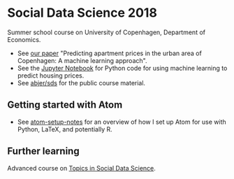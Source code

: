 # Social Data Science 2018
Summer school course on University of Copenhagen, Department of Economics.
-  See [our paper](https://github.com/thornoe/sds_2018/blob/master/CPH/Predicting%20apartment%20prices%20in%20the%20urban%20area%20of%20Copenhagen.pdf) "Predicting apartment prices in the urban area of Copenhagen: A machine learning approach".
-  See the [Jupyter Notebook](https://github.com/thornoe/sds_2018/blob/master/CPH/Notebook_final.ipynb) for Python code for using machine learning to predict housing prices.
-  See [abjer/sds](https://github.com/abjer/sds) for the public course material.

## Getting started with Atom
-  See [atom-setup-notes](https://github.com/thornoe/sds_2018/blob/master/Setup/Atom-setup-notes.MD) for an overview of how I set up Atom for use with Python, LaTeX, and potentially R.

## Further learning
Advanced course on [Topics in Social Data Science](https://github.com/thornoe/topics_in_social_data_science).
